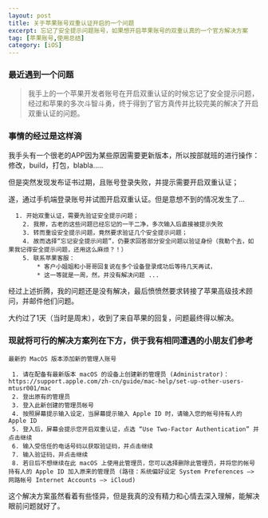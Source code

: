 ```yaml
---
layout: post
title: 关于苹果账号双重认证开启的一个问题
excerpt: 忘记了安全提示问题账号，如果想开启苹果账号的双重认真的一个官方解决方案
tag: [苹果账号,使用总结]
category: [iOS]
---
```


### 最近遇到一个问题

> 我手上的一个苹果开发者账号在开启双重认证的时候忘记了安全提示问题，经过和苹果的多次斗智斗勇，终于得到了官方真传并比较完美的解决了开启双重认证的问题。

### 事情的经过是这样滴

我手头有一个很老的APP因为某些原因需要更新版本，所以按部就班的进行操作：修改，build，打包，blabla.....

但是突然发现发布证书过期，且账号登录失败，并提示需要开启双重认证；

遂，通过手机端登录账号并试图开启双重认证。但是意想不到的情况发生了...

```
  1. 开始双重认证，需要先验证安全提示问题；
    2. 我擦，古老的这些问题已经忘记的一干二净，多次输入后直接被提示失败
    3. 转而重设安全提示问题，竟然要求验证几个安全提示问题；
    4. 故而选择“忘记安全提示问题”，仍要求回答部分安全问题以验证身份（我勒个去，如果我记得安全提示问题，还用这么麻烦？！）
    5. 联系苹果客服：
        * 客户小姐姐和小哥哥回复说在多个设备登录成功后等待几天再试，
        * 这一等就是一周，然，并没有解决问题 ...
```

经过上述折腾，我的问题还是没有解决，最后愤愤然要求转接了苹果高级技术顾问，并邮件他们问题。

大约过了1天（当时是周末），收到了来自苹果的回复，问题最终得以解决。

### 现就将可行的解决方案列在下方，供于我有相同遭遇的小朋友们参考

```
最新的 MacOS 版本添加新的管理人账号

 1. 请在配备有最新版本 macOS 的设备上创建新的管理员 (Administrator)：
https://support.apple.com/zh-cn/guide/mac-help/set-up-other-users-mtusr001/mac
 2. 登出原有的管理员
 3. 登入此新创建的管理员帐号
 4. 按照屏幕提示输入设定，当屏幕提示输入 Apple ID 时，请输入您的帐号持有人的 Apple ID
 5. 登入后，屏幕会提示您开启双重认证，点选 “Use Two-Factor Authentication” 并点击继续
 6. 输入受信任的电话号码以获取验证码，并点击继续
 7. 输入验证码，并点击继续
 8. 若日后不想继续在此 macOS 上使用此管理员，您可以选择删除此管理员，并将您的帐号持有人的 Apple ID 加入原来的管理员 (路径：系统偏好设定 System Preferences —> 网路帐号 Internet Accounts —> iCloud)

```

这个解决方案虽然看着有些怪异，但是我真的没有精力和心情去深入理解，能解决眼前问题就好了。